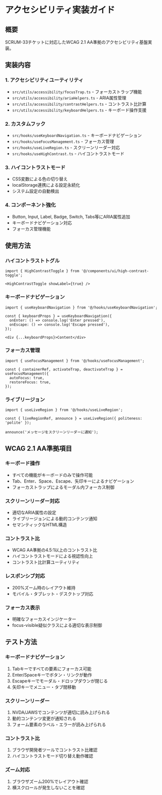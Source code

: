 # アクセシビリティ実装ガイド

## 概要
SCRUM-33チケットに対応したWCAG 2.1 AA準拠のアクセシビリティ基盤実装。

## 実装内容

### 1. アクセシビリティユーティリティ
- `src/utils/accessibility/focusTrap.ts` - フォーカストラップ機能
- `src/utils/accessibility/ariaHelpers.ts` - ARIA属性管理
- `src/utils/accessibility/contrastHelpers.ts` - コントラスト比計算
- `src/utils/accessibility/keyboardHelpers.ts` - キーボード操作支援

### 2. カスタムフック
- `src/hooks/useKeyboardNavigation.ts` - キーボードナビゲーション
- `src/hooks/useFocusManagement.ts` - フォーカス管理
- `src/hooks/useLiveRegion.ts` - スクリーンリーダー対応
- `src/hooks/useHighContrast.ts` - ハイコントラストモード

### 3. ハイコントラストモード
- CSS変数による色の切り替え
- localStorage連携による設定永続化
- システム設定の自動検出

### 4. コンポーネント強化
- Button, Input, Label, Badge, Switch, Tabs等にARIA属性追加
- キーボードナビゲーション対応
- フォーカス管理機能

## 使用方法

### ハイコントラストトグル
```tsx
import { HighContrastToggle } from '@/components/ui/high-contrast-toggle';

<HighContrastToggle showLabel={true} />
```

### キーボードナビゲーション
```tsx
import { useKeyboardNavigation } from '@/hooks/useKeyboardNavigation';

const { keyboardProps } = useKeyboardNavigation({
  onEnter: () => console.log('Enter pressed'),
  onEscape: () => console.log('Escape pressed'),
});

<div {...keyboardProps}>Content</div>
```

### フォーカス管理
```tsx
import { useFocusManagement } from '@/hooks/useFocusManagement';

const { containerRef, activateTrap, deactivateTrap } = useFocusManagement({
  autoFocus: true,
  restoreFocus: true,
});
```

### ライブリージョン
```tsx
import { useLiveRegion } from '@/hooks/useLiveRegion';

const { liveRegionRef, announce } = useLiveRegion({ politeness: 'polite' });

announce('メッセージをスクリーンリーダーに通知');
```

## WCAG 2.1 AA準拠項目

### キーボード操作
- すべての機能がキーボードのみで操作可能
- Tab、Enter、Space、Escape、矢印キーによるナビゲーション
- フォーカストラップによるモーダル内フォーカス制御

### スクリーンリーダー対応
- 適切なARIA属性の設定
- ライブリージョンによる動的コンテンツ通知
- セマンティックなHTML構造

### コントラスト比
- WCAG AA準拠の4.5:1以上のコントラスト比
- ハイコントラストモードによる視認性向上
- コントラスト比計算ユーティリティ

### レスポンシブ対応
- 200%ズーム時のレイアウト維持
- モバイル・タブレット・デスクトップ対応

### フォーカス表示
- 明確なフォーカスインジケーター
- focus-visible疑似クラスによる適切な表示制御

## テスト方法

### キーボードナビゲーション
1. Tabキーですべての要素にフォーカス可能
2. Enter/Spaceキーでボタン・リンクが動作
3. Escapeキーでモーダル・ドロップダウンが閉じる
4. 矢印キーでメニュー・タブ間移動

### スクリーンリーダー
1. NVDA/JAWSでコンテンツが適切に読み上げられる
2. 動的コンテンツ変更が通知される
3. フォーム要素のラベル・エラーが読み上げられる

### コントラスト比
1. ブラウザ開発者ツールでコントラスト比確認
2. ハイコントラストモード切り替え動作確認

### ズーム対応
1. ブラウザズーム200%でレイアウト確認
2. 横スクロールが発生しないことを確認
